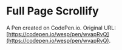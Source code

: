 # Full Page Scrollify

A Pen created on CodePen.io. Original URL: [https://codepen.io/wesp/pen/wvapRvQ](https://codepen.io/wesp/pen/wvapRvQ).


